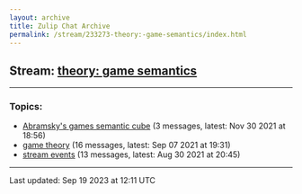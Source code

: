 ```yaml
---
layout: archive
title: Zulip Chat Archive
permalink: /stream/233273-theory:-game-semantics/index.html
---
```


## Stream: [theory: game semantics](https://mattecapu.github.io/ct-zulip-archive/stream/233273-theory:-game-semantics/index.html)
---

### Topics:

* [Abramsky's games semantic cube](topic/topic_Abramsky's.20games.20semantic.20cube.html) (3 messages, latest: Nov 30 2021 at 18:56)
* [game theory](topic/topic_game.20theory.html) (16 messages, latest: Sep 07 2021 at 19:31)
* [stream events](topic/topic_stream.20events.html) (13 messages, latest: Aug 30 2021 at 20:45)

<hr><p>Last updated: Sep 19 2023 at 12:11 UTC</p>
